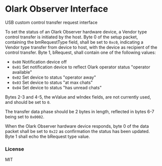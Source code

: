 # Olark Observer Interface
USB custom control transfer request interface

To set the status of an Olark Observer hardware device, a Vendor type control transfer is initiated by the host. Byte 0 of the setup packet, containing the bmRequestType field, shall be set to `0xc0`, indicating a Vendor type transfer from device to host, with the device as recipient of the control transfer. Byte 1, bRequest, shall contain one of the following values:

- `0x00` Notification device off
- `0x01` Set notification device to reflect Olark operator status "operator available"
- `0x02` Set device to status "operator away"
- `0x03` Set device to status "at max chats"
- `0x04` Set device to status "has unread chats"

Bytes 2-3 and 4-5, the wValue and wIndex fields, are not currently used, and should be set to `0`.

The transfer data phase should be 2 bytes in length, reflected in bytes 6-7 being set to `0x0002`.

When the Olark Observer hardware device responds, byte 0 of the data packet shall be set to `0x22` as confirmation the status has been updated. Byte 1 shall echo the bRequest type value.

### License
MIT
